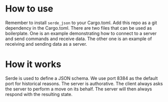 # How to use
Remember to install `serde_json` to your Cargo.toml.
Add this repo as a git dependency in the Cargo.toml.
There are two files that can be used as boilerplate. One is an example
demonstrating how to connect to a server and send commands and receive data. 
The other one is an example of receiving and sending data as a server.

# How it works
Serde is used to define a JSON schema. We use port 8384 as the default port for historical reasons.
The server is authorative. The client always asks the server to perform a move on its behalf. The server will then
always respond with the resulting state.
